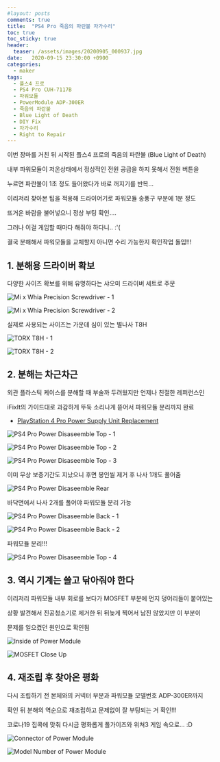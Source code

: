 ```yaml
---
#layout: posts
comments: true
title:  "PS4 Pro 죽음의 파란불 자가수리"
toc: true
toc_sticky: true
header:
  teaser: /assets/images/20200905_000937.jpg
date:   2020-09-15 23:30:00 +0900
categories:
  - maker
tags:
  - 플스4 프로
  - PS4 Pro CUH-7117B
  - 파워모듈
  - PowerModule ADP-300ER
  - 죽음의 파란불
  - Blue Light of Death
  - DIY Fix
  - 자가수리
  - Right to Repair
---
```

이번 장마를 거친 뒤 시작된 플스4 프로의 죽음의 파란불 (Blue Light of Death)

내부 파워모듈이 저온상태에서 정상적인 전원 공급을 하지 못해서 전원 버튼을

누르면 파란불이 1초 정도 들어왔다가 바로 꺼지기를 반복...

이리저리 찾아본 팁을 적용해 드라이어기로 파워모듈 송풍구 부분에 1분 정도

뜨거운 바람을 불어넣으니 정상 부팅 확인....

그러나 이걸 게임할 때마다 해줘야 하다니.. :'(

결국 분해해서 파워모듈을 교체할지 아니면 수리 가능한지 확인작업 돌입!!!

## 1. 분해용 드라이버 확보

다양한 사이즈 확보를 위해 유명하다는 샤오미 드라이버 세트로 주문

![Mi x Whia Precision Screwdriver - 1](/assets/images/20200819_093043.jpg)

![Mi x Whia Precision Screwdriver - 2](/assets/images/20200915_222653.jpg)

실제로 사용되는 사이즈는 가운데 심이 있는 별나사 T8H

![TORX T8H - 1](/assets/images/20200904_232707.jpg)

![TORX T8H - 2](/assets/images/20200904_232646.jpg)

## 2. 분해는 차근차근

외관 플라스틱 케이스를 분해할 때 부술까 두려웠지만 언제나 친절한 레퍼런스인

iFixIt의 가이드대로 과감하게 뚜둑 소리나게 뜯어서 파워모듈 분리까지 완료

- [PlayStation 4 Pro Power Supply Unit Replacement](https://ko.ifixit.com/Guide/PlayStation+4+Pro+Power+Supply+Unit+Replacement/89196)

![PS4 Pro Power Disaseemble Top - 1](/assets/images/20200904_231843.jpg)

![PS4 Pro Power Disaseemble Top - 2](/assets/images/20200904_232508.jpg)

![PS4 Pro Power Disaseemble Top - 3](/assets/images/20200904_232759.jpg)

이미 무상 보증기간도 지났으니 후면 봉인씰 제거 후 나사 1개도 풀어줌

![PS4 Pro Power Disaseemble Rear](/assets/images/20200904_233229.jpg)

바닥면에서 나사 2개를 풀어야 파워모듈 분리 가능

![PS4 Pro Power Disaseemble Back - 1](/assets/images/20200905_000013.jpg)

![PS4 Pro Power Disaseemble Back - 2](/assets/images/20200905_001818.jpg)

파워모듈 분리!!!

![PS4 Pro Power Disaseemble Top - 4](/assets/images/20200905_000937.jpg)

## 3. 역시 기계는 쓸고 닦아줘야 한다

이리저리 파워모듈 내부 회로를 보다가 MOSFET 부분에 먼지 덩어리들이 붙어있는

상황 발견해서 진공청소기로 제거한 뒤 뒤늦게 찍어서 남진 않았지만 이 부분이

문제를 일으켰던 원인으로 확인됨

![Inside of Power Module](/assets/images/20200905_001221.jpg)

![MOSFET Close Up](/assets/images/20200905_001225.jpg)

## 4. 재조립 후 찾아온 평화

다시 조립하기 전 본체와의 커넥터 부분과 파워모듈 모델번호 ADP-300ER까지

확인 뒤 분해의 역순으로 재조립하고 문제없이 잘 부팅되는 거 확인!!! 

코로나19 집콕에 맞춰 다시금 평화롭게 폴가이즈와 위쳐3 게임 속으로... :D

![Connector of Power Module](/assets/images/20200905_004800.jpg)

![Model Number of Power Module](/assets/images/20200905_004919.jpg)
